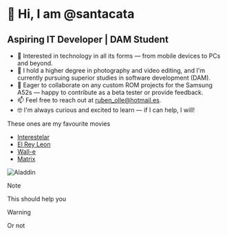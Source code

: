 # 👋 Hi, I am @santacata
## Aspiring IT Developer | DAM Student

- 👀 Interested in technology in all its forms — from mobile devices to PCs and beyond.
- 🌱 I hold a higher degree in photography and video editing, and I'm currently pursuing superior studies in software development (DAM).
- 💞️ Eager to collaborate on any custom ROM projects for the Samsung A52s — happy to contribute as a beta tester or provide feedback.
- 📫 Feel free to reach out at ruben_olle@hotmail.es.
- 🤓 I'm always curious and excited to learn — if I can help, I will!

These ones are my favourite movies
  
- [Interestelar](https://www.imdb.com/title/tt0816692)
- [El Rey Leon](https://www.imdb.com/title/tt0110357)
- [Wall-e](https://www.imdb.com/es/title/tt0910970/)
- [Matrix](https://www.imdb.com/es/title/tt0133093/)
   
![Aladdin](https://lumiere-a.akamaihd.net/v1/images/image_9e35a739.jpeg?region=0%2C0%2C540%2C810)

>[!NOTE]
>This should help you

>[!WARNING]
>Or not

<!---!
rubenolle/rubenSant is a ✨ special ✨ repository because its `README.md` (this file) appears on my GitHub profile.
--->
